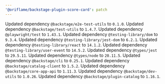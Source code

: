 ```yaml
---
'@oriflame/backstage-plugin-score-card': patch
---
```


Updated dependency `@backstage/e2e-test-utils` to `0.1.0`.
Updated dependency `@backstage/test-utils` to `1.4.7`.
Updated dependency `@playwright/test` to `1.43.1`.
Updated dependency `@testing-library/dom` to `9.3.4`.
Updated dependency `@testing-library/jest-dom` to `6.2.1`.
Updated dependency `@testing-library/react` to `14.1.2`.
Updated dependency `@testing-library/user-event` to `14.5.2`.
Updated dependency `@types/jest` to `29.5.11`.
Updated dependency `@types/node` to `20.11.5`.
Updated dependency `@backstage/cli` to `0.25.1`.
Updated dependency `@backstage/catalog-client` to `1.5.2`.
Updated dependency `@backstage/core-app-api` to `1.11.3`.
Updated dependency `@backstage/dev-utils` to `1.0.26`.
Updated dependency `@backstage/plugin-catalog` to `1.16.1`.
